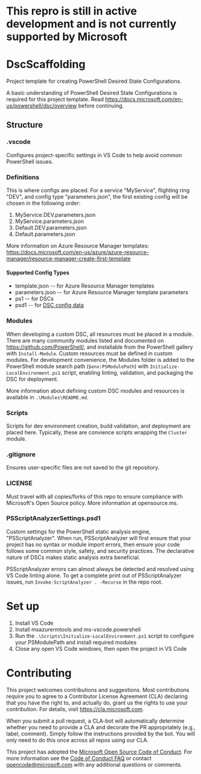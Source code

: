 # This repro is still in active development and is not currently supported by Microsoft

# DscScaffolding
Project template for creating PowerShell Desired State Configurations.

A basic understanding of PowerShell Desired State Configurations is required for this project template.  Read https://docs.microsoft.com/en-us/powershell/dsc/overview before continuing.


## Structure

### .vscode
Configures project-specific settings in VS Code to help avoid common PowerShell issues.

### Definitions
This is where configs are placed.  For a service "MyService", flighting ring "DEV", and config type "parameters.json", the first existing config will be chosen in the following order:
1. MyService.DEV.parameters.json
1. MyService.parameters.json
1. Default.DEV.parameters.json
1. Default.parameters.json

More information on Azure Resource Manager templates: https://docs.microsoft.com/en-us/azure/azure-resource-manager/resource-manager-create-first-template

#### Supported Config Types
* template.json -- for Azure Resource Manager templates
* parameters.json -- for Azure Resource Manager template parameters
* ps1 -- for DSCs 
* psd1 -- for [DSC config data](https://docs.microsoft.com/en-us/powershell/dsc/separatingenvdata)


### Modules
When developing a custom DSC, all resources must be placed in a module.  There are many community modules listed and documented on https://github.com/PowerShell/, and installable from the PowerShell gallery with `Install-Module`.  Custom resources must be defined in custom modules.  For development convenience, the Modules folder is added to the PowerShell module search path (`$env:PSModulePath`) with `Initialize-LocalEnvironment.ps1` script, enabling linting, validation, and packaging the DSC for deployment.  

More information about defining custom DSC modules and resources is available in `.\Modules\README.md`.

### Scripts
Scripts for dev environment creation, build validation, and deployment are placed here.  Typically, these are convience scripts wrapping the `Cluster` module.

### .gitignore
Ensures user-specific files are not saved to the git repository.

### LICENSE
Must travel with all copies/forks of this repo to ensure compliance with Microsoft's Open Source policy.  More information at opensource.ms.

### PSScriptAnalyzerSettings.psd1
Custom settings for the PowerShell static analysis engine, "PSScriptAnalyzer".  When run, PSScriptAnalyzer will first ensure that your project has no syntax or module import errors, then ensure your code follows some common style, safety, and security practices.  The declarative nature of DSCs makes static analysis extra beneficial.

PSScriptAnalyzer errors can almost always be detected and resolved using VS Code linting alone.  To get a complete print out of PSScriptAnalyzer issues, run `Invoke-ScriptAnalyzer . -Recurse` in the repo root.


# Set up

1. Install VS Code
1. Install msazurermtools and ms-vscode.powershell
1. Run the `.\Scripts\Initialize-LocalEnvironment.ps1` script to configure your PSModulePath and install required modules
1. Close any open VS Code windows, then open the project in VS Code


# Contributing

This project welcomes contributions and suggestions.  Most contributions require you to agree to a
Contributor License Agreement (CLA) declaring that you have the right to, and actually do, grant us
the rights to use your contribution. For details, visit https://cla.microsoft.com.

When you submit a pull request, a CLA-bot will automatically determine whether you need to provide
a CLA and decorate the PR appropriately (e.g., label, comment). Simply follow the instructions
provided by the bot. You will only need to do this once across all repos using our CLA.

This project has adopted the [Microsoft Open Source Code of Conduct](https://opensource.microsoft.com/codeofconduct/).
For more information see the [Code of Conduct FAQ](https://opensource.microsoft.com/codeofconduct/faq/) or
contact [opencode@microsoft.com](mailto:opencode@microsoft.com) with any additional questions or comments.
